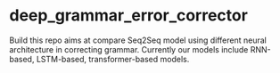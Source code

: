 # deep_grammar_error_corrector
Build this repo aims at compare Seq2Seq model using different neural architecture in correcting grammar. Currently our models include RNN-based, LSTM-based, transformer-based models. 
